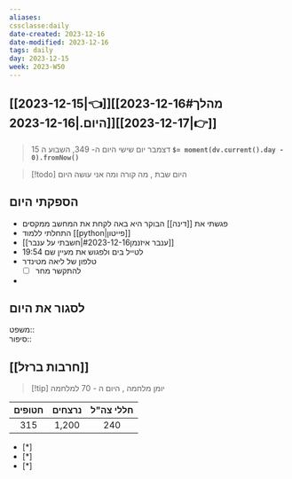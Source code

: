 ```yaml
---
aliases: 
cssclasse:daily 
date-created: 2023-12-16
date-modified: 2023-12-16
tags: daily
day: 2023-12-15
week: 2023-W50
---
```

## [[2023-12-15|👈]][[2023-12-16#מהלך היום.|2023-12-16]][[2023-12-17|👉]]

>  15 דצמבר יום שישי היום ה- 349, השבוע ה **`$= moment(dv.current().day - 0).fromNow()`**

 > [!todo] היום שבת , מה קורה ומה אני עושה היום

## הספקתי היום

- פגשתי את [[דינה]] הבוקר היא באה לקחת את המחשב ממקסים
- התחלתי ללמוד [[python|פייטון]]
- [[ענבר איזנמן#2023-12-16|חשבתי על ענבר]]
- 19:54 לטייל בים ולפגוש את מעיין שם  
- טלפון של ליאה מטינדר 
	- [ ] להתקשר מחר
- 

## לסגור את היום

משפט::  
סיפור::

## [[חרבות ברזל]]

> [!tip]  יומן מלחמה , היום ה - 70 למלחמה

 | חטופים | נרצחים | חללי צה"ל |
 |:------:|:------:|:---------:|
 | 315    | 1,200  | 240       |
 
- [*]  
- [*]  
- [*]  
